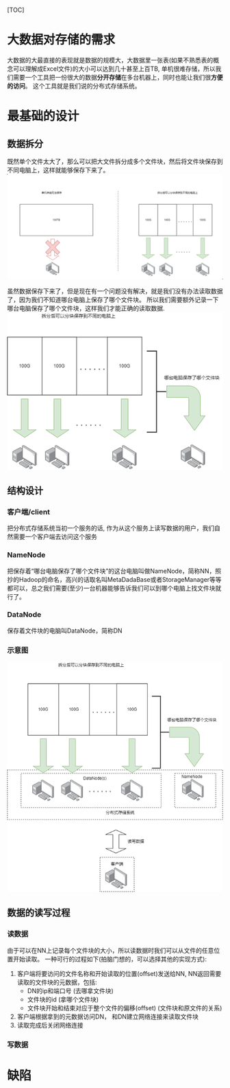 [TOC]

# 大数据对存储的需求
大数据的大最直接的表现就是数据的规模大，大数据里一张表(如果不熟悉表的概念可以理解成Excel文件)的大小可以达到几十甚至上百TB, 单机很难存储，所以我们需要一个工具把一份很大的数据**分开存储**在多台机器上，同时也能让我们很**方便的访问**。
这个工具就是我们说的分布式存储系统。

# 最基础的设计

## 数据拆分
既然单个文件太大了，那么可以把大文件拆分成多个文件块，然后将文件块保存到不同电脑上，这样就能够保存下来了。
![拆分大文件保存](../pictures/efs_split_big_file.png)

虽然数据保存下来了，但是现在有一个问题没有解决，就是我们没有办法读取数据了，因为我们不知道哪台电脑上保存了哪个文件块。 所以我们需要额外记录一下哪台电脑保存了哪个文件块，这样我们才能正确的读取数据.
![记录哪个电脑保存了哪个文件块](../pictures/efs_name_info.png)

## 结构设计

### 客户端/client
把分布式存储系统当初一个服务的话, 作为从这个服务上读写数据的用户，我们自然需要一个客户端去访问这个服务
### NameNode
把保存着“哪台电脑保存了哪个文件块”的这台电脑叫做NameNode，简称NN，照抄的Hadoop的命名，高兴的话取名叫MetaDadaBase或者StorageManager等等都可以，总之我们需要(至少)一台机器能够告诉我们可以到哪个电脑上找文件块就行了。
### DataNode
保存着文件块的电脑叫DataNode，简称DN
### 示意图
![分布式存储系统的基本组成](../pictures/efs_base_struct.png)

## 数据的读写过程

### 读数据
由于可以在NN上记录每个文件块的大小，所以读数据时我们可以从文件的任意位置开始读取。
一种可行的过程如下(拍脑门想的，可以选择其他的实现方式):

1. 客户端将要访问的文件名称和开始读取的位置(offset)发送给NN, NN返回需要读取的文件块的元数据，包括:
    - DN的ip和端口号 (去哪拿文件块)
    - 文件块的id (拿哪个文件块)
    - 文件块开始和结束对应于整个文件的偏移(offset) (文件块和原文件的关系)
2. 客户端根据拿到的元数据访问DN， 和DN建立网络连接来读取文件块
3. 读取完成后关闭网络连接
### 写数据

# 缺陷
